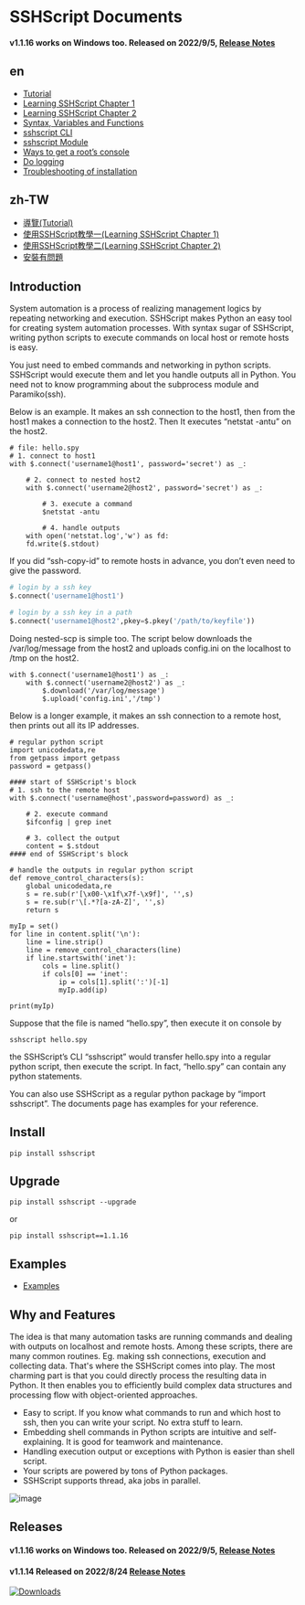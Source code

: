 # SSHScript Documents



#### v1.1.16 works on Windows too. Released on 2022/9/5, [Release Notes](https://iapyeh.github.io/sshscript/release-v1.1.15)

## en

- [Tutorial](https://iapyeh.github.io/sshscript/tutorial) 
- [Learning SSHScript Chapter 1](https://iapyeh.github.io/sshscript/learn-chap01)
- [Learning SSHScript Chapter 2](https://iapyeh.github.io/sshscript/learn-chap02)
- [Syntax, Variables and Functions](https://iapyeh.github.io/sshscript/syntax)
- [sshscript CLI](https://iapyeh.github.io/sshscript/cli)
- [sshscript Module](https://iapyeh.github.io/sshscript/module) 
- [Ways to get a root’s console](https://iapyeh.github.io/sshscript/examples/root-console)
- [Do logging](https://iapyeh.github.io/sshscript/examples/logger)
- [Troubleshooting of installation](https://iapyeh.github.io/sshscript/sshscript-problem)

## zh-TW

- [導覽(Tutorial)](https://iapyeh.github.io/sshscript/tutorial.zh-tw)
- [使用SSHScript教學一(Learning SSHScript Chapter 1)](https://iapyeh.github.io/sshscript/learn-chap01.zh-tw)
- [使用SSHScript教學二(Learning SSHScript Chapter 2)](https://iapyeh.github.io/sshscript/learn-chap02.zh-tw)
- [安裝有問題](https://iapyeh.github.io/sshscript/sshscript-problem.zh-tw)

## Introduction

System automation is a process of realizing management logics by repeating networking and execution. SSHScript makes Python an easy tool for creating system automation processes. With syntax sugar of SSHScript, writing python scripts to execute commands on local host or remote hosts is easy. 

You just need to embed commands and networking in python scripts. SSHScript would execute them and let you handle outputs all in Python. You need not to know programming about the subprocess module and Paramiko(ssh).

Below is an example. It makes an ssh connection to the host1, then from the host1 makes a connection to the host2. Then It executes “netstat -antu” on the host2.

```
# file: hello.spy
# 1. connect to host1
with $.connect('username1@host1', password='secret') as _:

    # 2. connect to nested host2
    with $.connect('username2@host2', password='secret') as _:

        # 3. execute a command
        $netstat -antu

        # 4. handle outputs
	with open('netstat.log','w') as fd:
	fd.write($.stdout)
```

If you did “ssh-copy-id” to remote hosts in advance, you don’t even need to give the password. 

```python
# login by a ssh key
$.connect('username1@host1')

# login by a ssh key in a path
$.connect('username1@host2',pkey=$.pkey('/path/to/keyfile'))
```

Doing nested-scp is simple too. The script below downloads the /var/log/message from the host2 and uploads config.ini on the localhost to  /tmp on the host2.

```
with $.connect('username1@host1') as _:
    with $.connect('username2@host2') as _:
        $.download('/var/log/message')
        $.upload('config.ini','/tmp')
```

Below is a longer example, it makes an ssh connection to a remote host, then prints out all its IP addresses.

```
# regular python script
import unicodedata,re
from getpass import getpass
password = getpass()

#### start of SSHScript's block
# 1. ssh to the remote host
with $.connect('username@host',password=password) as _:
    
    # 2. execute command 
    $ifconfig | grep inet
    
    # 3. collect the output
    content = $.stdout
#### end of SSHScript's block

# handle the outputs in regular python script
def remove_control_characters(s):
    global unicodedata,re
    s = re.sub(r'[\x00-\x1f\x7f-\x9f]', '',s)
    s = re.sub(r'\[.*?[a-zA-Z]', '',s)
    return s

myIp = set()
for line in content.split('\n'):
    line = line.strip()
    line = remove_control_characters(line)
    if line.startswith('inet'):
        cols = line.split()
        if cols[0] == 'inet':
            ip = cols[1].split(':')[-1]
            myIp.add(ip)

print(myIp)
```

Suppose that the file is named “hello.spy”, then execute it on console by

```
sshscript hello.spy
```

the SSHScript’s CLI “sshscript” would transfer hello.spy into a regular python script, then execute the script.  In fact, “hello.spy” can contain any python statements. 

You can also use SSHScript as a regular python package by “import sshscript”. The documents page has examples for your reference.

## Install

```
pip install sshscript
```
## Upgrade

```
pip install sshscript --upgrade
```
or
```
pip install sshscript==1.1.16
```


## Examples

- [Examples](https://iapyeh.github.io/sshscript/examples) 

## Why and Features

The idea is that many automation tasks are running commands and dealing with outputs on localhost and remote hosts. Among these scripts, there are many common routines. Eg. making ssh connections, execution and collecting data. That's where the SSHScript comes into play. The most charming part is that you could directly process the resulting data in Python. It then enables you to efficiently build complex data structures and processing flow with object-oriented approaches.

- Easy to script. If you know what commands to run and which host to ssh, then you can write your script. No extra stuff to learn.
- Embedding shell commands in Python scripts are intuitive and self-explaining. It is good for teamwork and maintenance.
- Handling execution output or exceptions with Python is easier than shell script.
- Your scripts are powered by tons of Python packages.
- SSHScript supports thread, aka jobs in parallel.

![image](https://user-images.githubusercontent.com/4695577/186998717-ef372f78-daa5-4893-b9e9-2b6b8bff6114.png)


## Releases

#### v1.1.16 works on Windows too. Released on 2022/9/5, [Release Notes](https://iapyeh.github.io/sshscript/release-v1.1.16)

#### v1.1.14 Released on 2022/8/24 [Release Notes](https://iapyeh.github.io/sshscript/release-v1.1.14)

[![Downloads](https://pepy.tech/badge/sshscript)](https://pepy.tech/project/sshscript)
